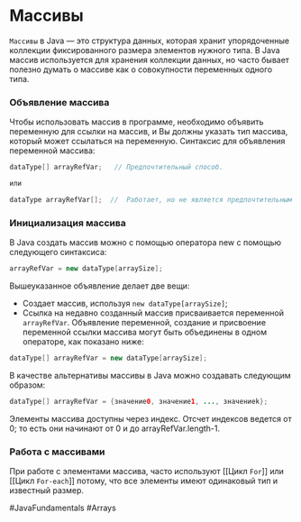 # Массивы
`Массивы` в Java — это структура данных, которая хранит упорядоченные коллекции фиксированного размера элементов нужного типа. В Java массив используется для хранения коллекции данных, но часто бывает полезно думать о массиве как о совокупности переменных одного типа.

### Объявление массива
Чтобы использовать массив в программе, необходимо объявить переменную для ссылки на массив, и Вы должны указать тип массива, который может ссылаться на переменную. Синтаксис для объявления переменной массива:
```java
dataType[] arrayRefVar;   // Предпочтительный способ.

или

dataType arrayRefVar[];  //  Работает, но не является предпочтительным способом.
```

### Инициализация массива
В Java создать массив можно с помощью оператора new с помощью следующего синтаксиса:
```java
arrayRefVar = new dataType[arraySize];
```

Вышеуказанное объявление делает две вещи:
-   Создает массив, используя `new dataType[arraySize]`;
-   Ссылка на недавно созданный массив присваивается переменной `arrayRefVar`.
Объявление переменной, создание и присвоение переменной ссылки массива могут быть объединены в одном операторе, как показано ниже:
```java
dataType[] arrayRefVar = new dataType[arraySize];
```

В качестве альтернативы массивы в Java можно создавать следующим образом:
```java
dataType[] arrayRefVar = {значение0, значение1, ..., значениеk};
```

Элементы массива доступны через индекс. Отсчет индексов ведется от 0; то есть они начинают от 0 и до arrayRefVar.length-1.

### Работа с массивами
При работе с элементами массива, часто используют [[Цикл `For`]] или [[Цикл `For-each`]] потому, что все элементы имеют одинаковый тип и известный размер.

#JavaFundamentals
#Arrays